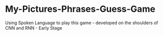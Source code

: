 # My-Pictures-Phrases-Guess-Game
Using Spoken Language to play this game - developed on the shoulders of CNN and RNN - Early Stage
